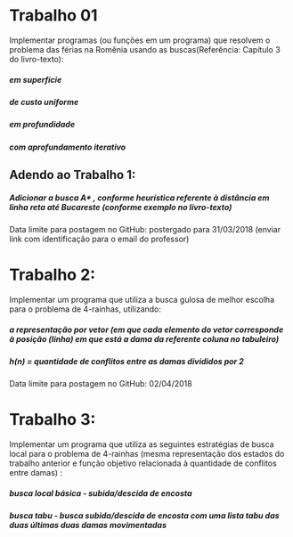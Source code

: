 # Trabalho 01

Implementar programas (ou funções em um programa) que resolvem o problema das férias na Romênia usando as 
buscas(Referência: Capítulo 3 do livro-texto):
##### em superfície
##### de custo uniforme
##### em profundidade
##### com aprofundamento iterativo

## Adendo ao Trabalho 1: 
##### Adicionar a busca A* , conforme heurística referente à distância em linha reta até Bucareste (conforme exemplo no livro-texto)	

Data limite para postagem no GitHub: postergado para 31/03/2018 (enviar link com identificação para o email do professor) 

# Trabalho 2: 

Implementar um programa que utiliza a busca gulosa de melhor escolha para o problema de 4-rainhas, utilizando:
##### a representação por vetor (em que cada elemento do vetor corresponde à posição (linha) em que está a dama da referente coluna no tabuleiro)
##### h(n) = quantidade de conflitos entre as damas divididos por 2
Data limite para postagem no GitHub: 02/04/2018

# Trabalho 3: 
Implementar um programa que utiliza as seguintes estratégias de busca local para o problema de 4-rainhas (mesma representação dos estados do trabalho anterior e função objetivo relacionada à quantidade de conflitos entre damas) :
##### busca local básica - subida/descida de encosta
##### busca tabu - busca subida/descida de encosta com uma lista tabu das duas últimas duas damas movimentadas
